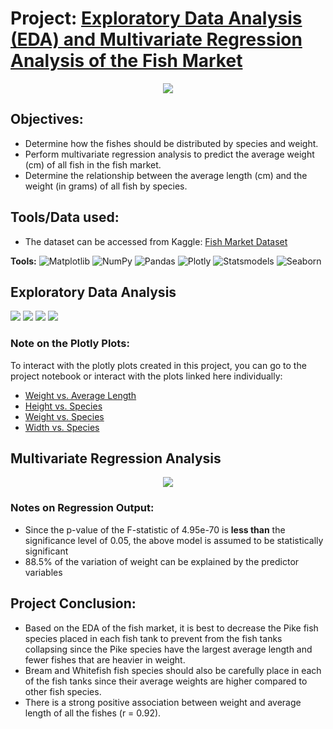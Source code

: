# Project: [Exploratory Data Analysis (EDA) and Multivariate Regression Analysis of the Fish Market](https://github.com/collinbashore/data-science-and-analytics-portfolio/blob/main/Python%20Programming/EDA%20Fish%20Market%20Project/FIshMarketEDA.ipynb)

<p align = "center">
<img src = "https://images.saymedia-content.com/.image/t_share/MTc0MjMwNDUxMzIwMjY4NjY4/signs-of-stress-in-tropical-fish.jpg">
</p>

## Objectives:
* Determine how the fishes should be distributed by species and weight.
* Perform multivariate regression analysis to predict the average weight (cm) of all fish in the fish market.
* Determine the relationship between the average length (cm) and the weight (in grams) of all fish by species.

## Tools/Data used:
* The dataset can be accessed from Kaggle: [Fish Market Dataset](https://www.kaggle.com/datasets/aungpyaeap/fish-market)

**Tools:** ![Matplotlib](https://img.shields.io/badge/DS-Matplotlib-%23ffffff.svg?style=flat&logo=Matplotlib&logoColor=black&color=008080)
![NumPy](https://img.shields.io/badge/DS-numpy-%23013243.svg?style=flat&logo=numpy&logoColor=white&color=008080)
![Pandas](https://img.shields.io/badge/DS-pandas-%23150458.svg?style=flat&logo=pandas&logoColor=white&color=008080)
![Plotly](https://img.shields.io/badge/DS-Plotly-%233F4F75.svg?style=flat&logo=plotly&logoColor=white&color=008080)
![Statsmodels](https://img.shields.io/badge/DS-Statsmodels-%230C55A5.svg?style=flat&logo=scipy&logoColor=%white&color=008080)
![Seaborn](https://img.shields.io/badge/DS-Seaborn-%230C55A5.svg?style=flat&logo=seaborn&logoColor=%white&color=008080)
## Exploratory Data Analysis
<img src = "https://github.com/collinbashore/data-science-and-analytics-portfolio/blob/main/Python%20Programming/EDA%20Fish%20Market%20Project/fish_count.png">
<img src = 'https://github.com/collinbashore/data-science-and-analytics-portfolio/blob/main/Python%20Programming/EDA%20Fish%20Market%20Project/avglength_vs_weight.png'>
<img src = "https://github.com/collinbashore/data-science-and-analytics-portfolio/blob/main/Python%20Programming/EDA%20Fish%20Market%20Project/weight_vs_species.png">
<img src = "https://github.com/collinbashore/data-science-and-analytics-portfolio/blob/main/Python%20Programming/EDA%20Fish%20Market%20Project/fishcorr.png">

### Note on the Plotly Plots:

To interact with the plotly plots created in this project, you can go to the project notebook or interact with the plots
linked here individually:

* [Weight vs. Average Length](https://github.com/collinbashore/data-science-and-analytics-portfolio/blob/main/Python%20Programming/EDA%20Fish%20Market%20Project/avglength_vs_weight.html)
* [Height vs. Species](https://github.com/collinbashore/data-science-and-analytics-portfolio/blob/main/Python%20Programming/EDA%20Fish%20Market%20Project/height_vs_species.html)
* [Weight vs. Species](https://github.com/collinbashore/data-science-and-analytics-portfolio/blob/main/Python%20Programming/EDA%20Fish%20Market%20Project/weight_vs_species.html)
* [Width vs. Species](https://github.com/collinbashore/data-science-and-analytics-portfolio/blob/main/Python%20Programming/EDA%20Fish%20Market%20Project/width_vs_species.html)


## Multivariate Regression Analysis

<p align = "center">
<img src = "https://github.com/collinbashore/data-science-and-analytics-portfolio/blob/main/Python%20Programming/EDA%20Fish%20Market%20Project/OLS%20Regression%20Output.png">
</p>

### Notes on Regression Output:
* Since the p-value of the F-statistic of 4.95e-70 is **less than** the significance level of 0.05, the above model is assumed to be statistically significant
* 88.5% of the variation of weight can be explained by the predictor variables

## Project Conclusion:
* Based on the EDA of the fish market, it is best to decrease the Pike fish species placed in each fish tank to prevent from the fish tanks collapsing since the Pike species have the largest average length and fewer fishes that are heavier in weight.
* Bream and Whitefish fish species should also be carefully place in each of the fish tanks since their average weights are higher compared to other fish species.
* There is a strong positive association between weight and average length of all the fishes (r = 0.92).
